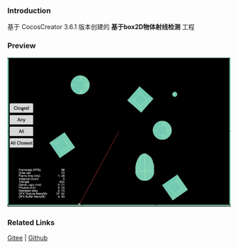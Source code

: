 ### Introduction

基于 CocosCreator 3.6.1 版本创建的 **基于box2D物体射线检测** 工程

### Preview
![image](../../../gif/202211/2022110305.gif)

### Related Links
[Gitee](https://gitee.com/mirrors_cocos-creator/cocos-example-physics/tree/v3.x/2d/box2d/assets/cases/demo) | [Github](https://github.com/cocos/cocos-example-physics/tree/v3.x/2d/box2d/assets/cases/demo)